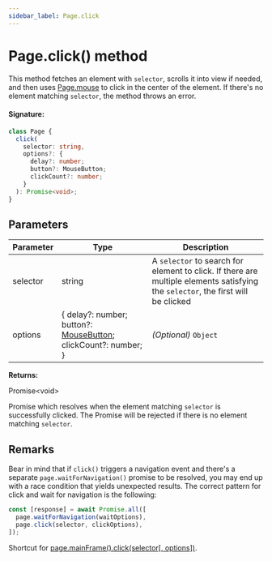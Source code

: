 ```yaml
---
sidebar_label: Page.click
---
```


# Page.click() method

This method fetches an element with `selector`, scrolls it into view if needed, and then uses [Page.mouse](./puppeteer.page.mouse.md) to click in the center of the element. If there's no element matching `selector`, the method throws an error.

#### Signature:

```typescript
class Page {
  click(
    selector: string,
    options?: {
      delay?: number;
      button?: MouseButton;
      clickCount?: number;
    }
  ): Promise<void>;
}
```

## Parameters

| Parameter | Type                                                                                         | Description                                                                                                                                            |
| --------- | -------------------------------------------------------------------------------------------- | ------------------------------------------------------------------------------------------------------------------------------------------------------ |
| selector  | string                                                                                       | A <code>selector</code> to search for element to click. If there are multiple elements satisfying the <code>selector</code>, the first will be clicked |
| options   | { delay?: number; button?: [MouseButton](./puppeteer.mousebutton.md); clickCount?: number; } | <i>(Optional)</i> <code>Object</code>                                                                                                                  |

**Returns:**

Promise&lt;void&gt;

Promise which resolves when the element matching `selector` is successfully clicked. The Promise will be rejected if there is no element matching `selector`.

## Remarks

Bear in mind that if `click()` triggers a navigation event and there's a separate `page.waitForNavigation()` promise to be resolved, you may end up with a race condition that yields unexpected results. The correct pattern for click and wait for navigation is the following:

```ts
const [response] = await Promise.all([
  page.waitForNavigation(waitOptions),
  page.click(selector, clickOptions),
]);
```

Shortcut for [page.mainFrame().click(selector\[, options\])](./puppeteer.frame.click.md).
